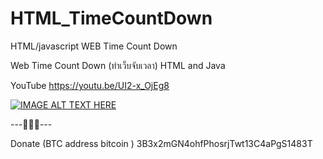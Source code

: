 # HTML_TimeCountDown
HTML/javascript WEB Time Count Down

Web Time Count Down (ทำเว็บจับเวลา)
HTML and Java


YouTube
https://youtu.be/UI2-x_OjEg8

[![IMAGE ALT TEXT HERE](https://img.youtube.com/vi/UI2-x_OjEg8/0.jpg)](https://www.youtube.com/watch?v=UI2-x_OjEg8)


---🙏🙏🙏---


Donate (BTC address bitcoin )
3B3x2mGN4ohfPhosrjTwt13C4aPgS1483T
